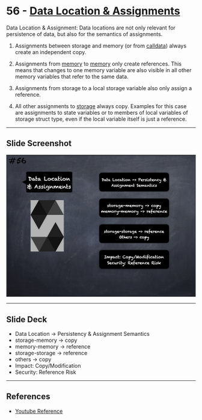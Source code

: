 # 56 - [Data Location & Assignments](Data%20Location%20&%20Assignments.md)
Data Location & Assignment: Data locations are not only relevant for persistence of data, but also for the semantics of assignments.

1.  Assignments between storage and memory (or from [calldata](../Ethereum101/Calldata.md)) always create an independent copy.
    
2.  Assignments from [memory](../Ethereum101/Memory.md) to [memory](../Ethereum101/Memory.md) only create references. This means that changes to one memory variable are also visible in all other memory variables that refer to the same data.
    
3.  Assignments from storage to a local storage variable also only assign a reference.
    
4.  All other assignments to [storage](../Ethereum101/Storage.md) always copy. Examples for this case are assignments to state variables or to members of local variables of storage struct type, even if the local variable itself is just a reference.

___
## Slide Screenshot
![056.png](../images/solidity101/056.png)
___
## Slide Deck
- Data Location -> Persistency & Assignment Semantics
- storage-memory -> copy
- memory-memory -> reference
- storage-storage -> reference
- others -> copy
- Impact: Copy/Modification
- Security: Reference Risk
___
## References
- [Youtube Reference](https://youtu.be/6VIJpze1jbU?t=1835)



